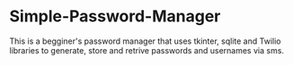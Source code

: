 # Simple-Password-Manager
This is a begginer's password manager that uses tkinter, sqlite and Twilio libraries to generate, store and retrive passwords and usernames via sms.
